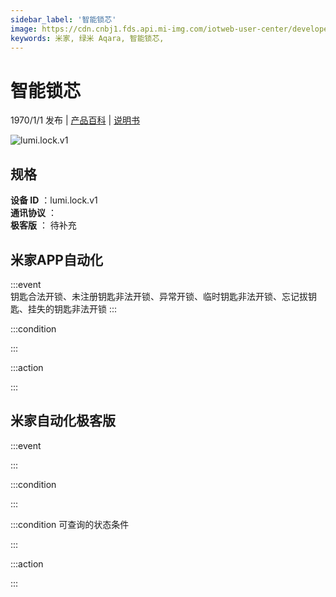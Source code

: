 ```yaml
---
sidebar_label: '智能锁芯'
image: https://cdn.cnbj1.fds.api.mi-img.com/iotweb-user-center/developer_167904754176306aFP06z.png?GalaxyAccessKeyId=AKVGLQWBOVIRQ3XLEW&Expires=9223372036854775807&Signature=UALKR4FjxM8AGr1PHbZGQCeWaKI=
keywords: 米家, 绿米 Aqara, 智能锁芯, 
---
```

# 智能锁芯

1970/1/1 发布 | [产品百科](https://home.mi.com/webapp/content/baike/product/index.html?model=lumi.lock.v1/) | [说明书](https://home.mi.com/views/introduction.html?model=lumi.lock.v1&region=cn)

![lumi.lock.v1](https://cdn.cnbj1.fds.api.mi-img.com/iotweb-user-center/developer_167904754176306aFP06z.png?GalaxyAccessKeyId=AKVGLQWBOVIRQ3XLEW&Expires=9223372036854775807&Signature=UALKR4FjxM8AGr1PHbZGQCeWaKI=)

## 规格  
> 
**设备 ID** ：lumi.lock.v1  
**通讯协议** ：  
**极客版**  ： 待补充 


## 米家APP自动化  

:::event  
钥匙合法开锁、未注册钥匙非法开锁、异常开锁、临时钥匙非法开锁、忘记拔钥匙、挂失的钥匙非法开锁
:::

:::condition  

:::

:::action   

:::

## 米家自动化极客版  

:::event  

:::

:::condition  

:::

:::condition 可查询的状态条件  

:::

:::action  

:::

        
